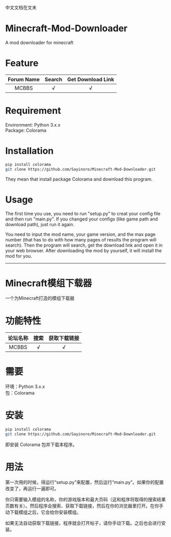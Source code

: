 中文文档在文末
# Minecraft-Mod-Downloader
A mod downloader for minecraft

# Feature
 
|**Forum Name**|**Search**|**Get Download Link**|
|:------------:|:--------:|:-------------------:|
|MCBBS         |√         |√                    |

# Requirement
Environment: Python 3.x.x  
Package: Colorama

# Installation
```bash
pip install colorama
git clone https://github.com/Sayinore/Minecraft-Mod-Downloader.git
```
They mean that install package Colorama and download this program.

# Usage
The first time you use, you need to run "setup.py" to creat your config file and then run "main.py". If you changed your configs (like game path and download path), just run it again.  

You need to input the mod name, your game version, and the max page number (that has to do with how many pages of results the program will search). Then the program will search, get the download link and open it in your web browser. After downloading the mod by yourself, it will install the mod for you. 


***

# Minecraft模组下载器
一个为Minecraft打造的模组下载器

# 功能特性

|**论坛名称**|**搜索**|**获取下载链接**|
|:---------:|:-----:|:-------------:|
|MCBBS      |√      |√              |

# 需要
环境：Python 3.x.x  
包：Colorama

# 安装
```bash
pip install colorama
git clone https://github.com/Sayinore/Minecraft-Mod-Downloader.git
```
即安装 Colorama 包并下载本程序。

# 用法
第一次用的时候，得运行“setup.py”来配置，然后运行“main.py”。如果你的配置改变了，再运行一遍即可。

你只需要输入模组的名称，你的游戏版本和最大页码（这和程序将取得的搜索结果页数有关）。然后程序会搜索、获取下载链接，然后在你的浏览器里打开。在你手动下载模组之后，它会给你安装模组。

如果无法自动获取下载链接，程序就会打开帖子，请你手动下载。之后也会进行安装。
